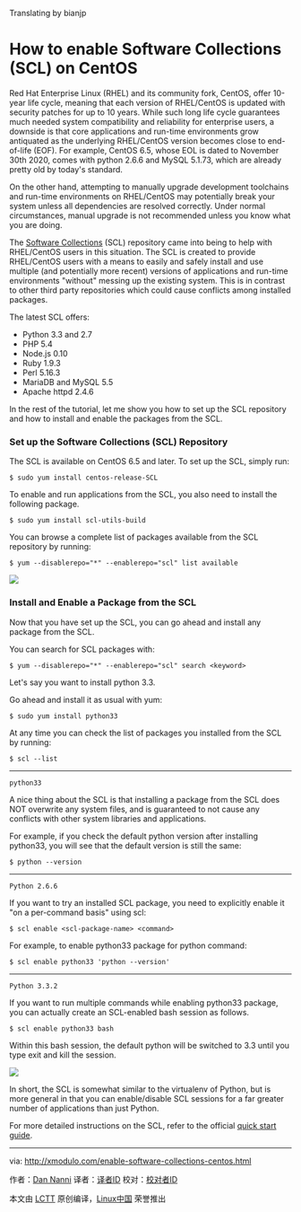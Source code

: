 Translating by bianjp

How to enable Software Collections (SCL) on CentOS
================================================================================
Red Hat Enterprise Linux (RHEL) and its community fork, CentOS, offer 10-year life cycle, meaning that each version of RHEL/CentOS is updated with security patches for up to 10 years. While such long life cycle guarantees much needed system compatibility and reliability for enterprise users, a downside is that core applications and run-time environments grow antiquated as the underlying RHEL/CentOS version becomes close to end-of-life (EOF). For example, CentOS 6.5, whose EOL is dated to November 30th 2020, comes with python 2.6.6 and MySQL 5.1.73, which are already pretty old by today's standard.

On the other hand, attempting to manually upgrade development toolchains and run-time environments on RHEL/CentOS may potentially break your system unless all dependencies are resolved correctly. Under normal circumstances, manual upgrade is not recommended unless you know what you are doing.

The [Software Collections][1] (SCL) repository came into being to help with RHEL/CentOS users in this situation. The SCL is created to provide RHEL/CentOS users with a means to easily and safely install and use multiple (and potentially more recent) versions of applications and run-time environments "without" messing up the existing system. This is in contrast to other third party repositories which could cause conflicts among installed packages.

The latest SCL offers:

- Python 3.3 and 2.7
- PHP 5.4
- Node.js 0.10
- Ruby 1.9.3
- Perl 5.16.3
- MariaDB and MySQL 5.5
- Apache httpd 2.4.6

In the rest of the tutorial, let me show you how to set up the SCL repository and how to install and enable the packages from the SCL.

### Set up the Software Collections (SCL) Repository ###

The SCL is available on CentOS 6.5 and later. To set up the SCL, simply run:

    $ sudo yum install centos-release-SCL

To enable and run applications from the SCL, you also need to install the following package.

    $ sudo yum install scl-utils-build

You can browse a complete list of packages available from the SCL repository by running:

    $ yum --disablerepo="*" --enablerepo="scl" list available

![](https://c2.staticflickr.com/6/5730/23304424250_f5c8a09584_c.jpg)

### Install and Enable a Package from the SCL ###

Now that you have set up the SCL, you can go ahead and install any package from the SCL.

You can search for SCL packages with:

    $ yum --disablerepo="*" --enablerepo="scl" search <keyword>

Let's say you want to install python 3.3.

Go ahead and install it as usual with yum:

    $ sudo yum install python33

At any time you can check the list of packages you installed from the SCL by running:

    $ scl --list

----------

    python33

A nice thing about the SCL is that installing a package from the SCL does NOT overwrite any system files, and is guaranteed to not cause any conflicts with other system libraries and applications.

For example, if you check the default python version after installing python33, you will see that the default version is still the same:

    $ python --version

----------

    Python 2.6.6

If you want to try an installed SCL package, you need to explicitly enable it "on a per-command basis" using scl:

    $ scl enable <scl-package-name> <command>

For example, to enable python33 package for python command:

    $ scl enable python33 'python --version'

----------

    Python 3.3.2

If you want to run multiple commands while enabling python33 package, you can actually create an SCL-enabled bash session as follows.

    $ scl enable python33 bash

Within this bash session, the default python will be switched to 3.3 until you type exit and kill the session.

![](https://c2.staticflickr.com/6/5642/23491549632_1d08e163cc_c.jpg)

In short, the SCL is somewhat similar to the virtualenv of Python, but is more general in that you can enable/disable SCL sessions for a far greater number of applications than just Python.

For more detailed instructions on the SCL, refer to the official [quick start guide][2].

--------------------------------------------------------------------------------

via: http://xmodulo.com/enable-software-collections-centos.html

作者：[Dan Nanni][a]
译者：[译者ID](https://github.com/译者ID)
校对：[校对者ID](https://github.com/校对者ID)

本文由 [LCTT](https://github.com/LCTT/TranslateProject) 原创编译，[Linux中国](https://linux.cn/) 荣誉推出

[a]:http://xmodulo.com/author/nanni
[1]:https://www.softwarecollections.org/
[2]:https://www.softwarecollections.org/docs/
